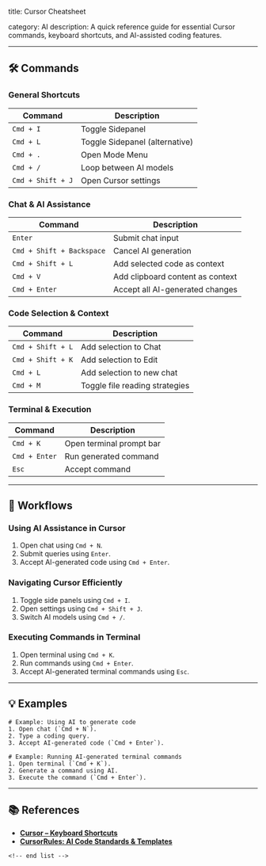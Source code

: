 title: Cursor Cheatsheet

category: AI
description: A quick reference guide for essential Cursor commands, keyboard shortcuts, and AI-assisted coding features.

---

## 🛠️ Commands

### **General Shortcuts**

| Command             | Description                    |
| ------------------- | ------------------------------ |
| `Cmd + I`         | Toggle Sidepanel               |
| `Cmd + L`         | Toggle Sidepanel (alternative) |
| `Cmd + .`         | Open Mode Menu                 |
| `Cmd + /`         | Loop between AI models         |
| `Cmd + Shift + J` | Open Cursor settings           |

### **Chat & AI Assistance**

| Command                     | Description                      |
| --------------------------- | -------------------------------- |
| `Enter`                   | Submit chat input                |
| `Cmd + Shift + Backspace` | Cancel AI generation             |
| `Cmd + Shift + L`         | Add selected code as context     |
| `Cmd + V`                 | Add clipboard content as context |
| `Cmd + Enter`             | Accept all AI-generated changes  |

### **Code Selection & Context**

| Command             | Description                    |
| ------------------- | ------------------------------ |
| `Cmd + Shift + L` | Add selection to Chat          |
| `Cmd + Shift + K` | Add selection to Edit          |
| `Cmd + L`         | Add selection to new chat      |
| `Cmd + M`         | Toggle file reading strategies |

### **Terminal & Execution**

| Command         | Description              |
| --------------- | ------------------------ |
| `Cmd + K`     | Open terminal prompt bar |
| `Cmd + Enter` | Run generated command    |
| `Esc`         | Accept command           |

---

## 🔄 Workflows

### **Using AI Assistance in Cursor**

1. Open chat using `Cmd + N`.
2. Submit queries using `Enter`.
3. Accept AI-generated code using `Cmd + Enter`.

### **Navigating Cursor Efficiently**

1. Toggle side panels using `Cmd + I`.
2. Open settings using `Cmd + Shift + J`.
3. Switch AI models using `Cmd + /`.

### **Executing Commands in Terminal**

1. Open terminal using `Cmd + K`.
2. Run commands using `Cmd + Enter`.
3. Accept AI-generated terminal commands using `Esc`.

---

## 💡 Examples

```plaintext
# Example: Using AI to generate code
1. Open chat (`Cmd + N`).
2. Type a coding query.
3. Accept AI-generated code (`Cmd + Enter`).
```

```plaintext
# Example: Running AI-generated terminal commands
1. Open terminal (`Cmd + K`).
2. Generate a command using AI.
3. Execute the command (`Cmd + Enter`).
```

---

## 📚 References

- **[Cursor – Keyboard Shortcuts](https://docs.cursor.com/kbd)**
- **[CursorRules: AI Code Standards &amp; Templates](https://www.cursorrules.org/)**

```
<!-- end list -->
```
